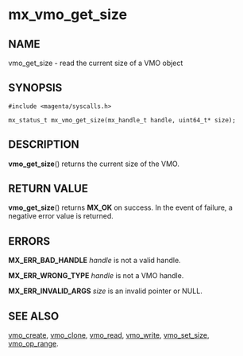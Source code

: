 # mx_vmo_get_size

## NAME

vmo_get_size - read the current size of a VMO object

## SYNOPSIS

```
#include <magenta/syscalls.h>

mx_status_t mx_vmo_get_size(mx_handle_t handle, uint64_t* size);

```

## DESCRIPTION

**vmo_get_size**() returns the current size of the VMO.

## RETURN VALUE

**vmo_get_size**() returns **MX_OK** on success. In the event
of failure, a negative error value is returned.

## ERRORS

**MX_ERR_BAD_HANDLE**  *handle* is not a valid handle.

**MX_ERR_WRONG_TYPE**  *handle* is not a VMO handle.

**MX_ERR_INVALID_ARGS**  *size* is an invalid pointer or NULL.

## SEE ALSO

[vmo_create](vmo_create.md),
[vmo_clone](vmo_clone.md),
[vmo_read](vmo_read.md),
[vmo_write](vmo_write.md),
[vmo_set_size](vmo_set_size.md),
[vmo_op_range](vmo_op_range.md).
